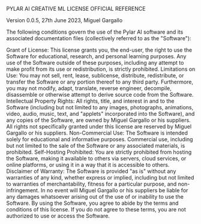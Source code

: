 PYLAR AI CREATIVE ML LICENSE
OFFICIAL REFERENCE

Version 0.0.5, 27th June 2023, Miguel Gargallo

The following conditions govern the use of the Pylar AI software and its associated documentation files (collectively referred to as the "Software"):

Grant of License: This license grants you, the end-user, the right to use the Software for educational, research, and personal learning purposes. Any use of the Software outside of these purposes, including any attempt to make profit from its use or redistribution, is strictly prohibited.
Limitations on Use: You may not sell, rent, lease, sublicense, distribute, redistribute, or transfer the Software or any portion thereof to any third party. Furthermore, you may not modify, adapt, translate, reverse engineer, decompile, disassemble or otherwise attempt to derive source code from the Software.
Intellectual Property Rights: All rights, title, and interest in and to the Software (including but not limited to any images, photographs, animations, video, audio, music, text, and "applets" incorporated into the Software), and any copies of the Software, are owned by Miguel Gargallo or his suppliers. All rights not specifically granted under this license are reserved by Miguel Gargallo or his suppliers.
Non-Commercial Use: The Software is intended solely for educational and informative purposes. Commercial use, including but not limited to the sale of the Software or any associated materials, is prohibited.
Self-Hosting Prohibited: You are strictly prohibited from hosting the Software, making it available to others via servers, cloud services, or online platforms, or using it in a way that it is accessible to others.
Disclaimer of Warranty: The Software is provided "as is" without any warranties of any kind, whether express or implied, including but not limited to warranties of merchantability, fitness for a particular purpose, and non-infringement. In no event will Miguel Gargallo or his suppliers be liable for any damages whatsoever arising out of the use of or inability to use the Software.
By using the Software, you agree to abide by the terms and conditions of this license. If you do not agree to these terms, you are not authorized to use or access the Software.